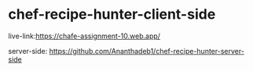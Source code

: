 ﻿# chef-recipe-hunter-client-side
 live-link:https://chafe-assignment-10.web.app/

 server-side: https://github.com/Ananthadeb1/chef-recipe-hunter-server-side
